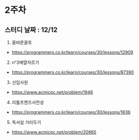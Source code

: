 # 2주차
## 스터디 날짜 : 12/12
1. 올바른괄호
- https://programmers.co.kr/learn/courses/30/lessons/12909
2. n^2배열자르기
- https://programmers.co.kr/learn/courses/30/lessons/87390
3. 신입사원
- https://www.acmicpc.net/problem/1946
4. 리틀프렌즈사천성
- https://programmers.co.kr/learn/courses/30/lessons/1836
5. 독서실 거리두기
- https://www.acmicpc.net/problem/20665